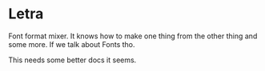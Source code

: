 Letra
=====

Font format mixer. It knows how to make one thing from the other thing and some more. If we talk about Fonts tho.

This needs some better docs it seems.
